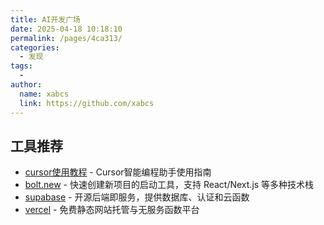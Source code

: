 ```yaml
---
title: AI开发广场
date: 2025-04-18 10:18:10
permalink: /pages/4ca313/
categories:
  - 发现
tags:
  - 
author: 
  name: xabcs
  link: https://github.com/xabcs
---
```


## 工具推荐

- [cursor使用教程](https://cursorhub.org/) - Cursor智能编程助手使用指南
- [bolt.new](https://bolt.new/) - 快速创建新项目的启动工具，支持 React/Next.js 等多种技术栈
- [supabase](https://supabase.com/) - 开源后端即服务，提供数据库、认证和云函数
- [vercel](https://vercel.com/) - 免费静态网站托管与无服务函数平台